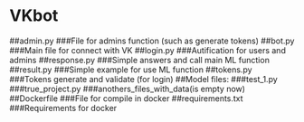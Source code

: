 # VKbot
##admin.py
###File for admins function (such as generate tokens)
##bot.py
###Main file for connect with VK
##login.py
###Autification for users and admins 
##response.py
###Simple answers and call main ML function 
##result.py
###Simple example for use ML function
##tokens.py
###Tokens generate and validate (for login)
##Model files:
###test_1.py
###true_project.py
###anothers_files_with_data(is empty now)
##Dockerfile
###File for compile in docker
##requirements.txt
###Requirements for docker
